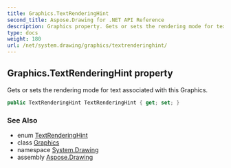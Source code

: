 ```yaml
---
title: Graphics.TextRenderingHint
second_title: Aspose.Drawing for .NET API Reference
description: Graphics property. Gets or sets the rendering mode for text associated with this Graphics
type: docs
weight: 180
url: /net/system.drawing/graphics/textrenderinghint/
---
```

## Graphics.TextRenderingHint property

Gets or sets the rendering mode for text associated with this Graphics.

```csharp
public TextRenderingHint TextRenderingHint { get; set; }
```

### See Also

* enum [TextRenderingHint](../../../system.drawing.text/textrenderinghint/)
* class [Graphics](../)
* namespace [System.Drawing](../../graphics/)
* assembly [Aspose.Drawing](../../../)


